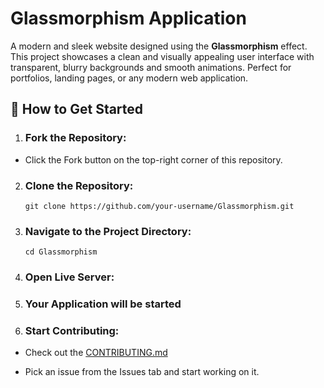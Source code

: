 # Glassmorphism Application
A modern and sleek website designed using the **Glassmorphism** effect. This project showcases a clean and visually appealing user interface with transparent, blurry backgrounds and smooth animations. Perfect for portfolios, landing pages, or any modern web application.



## 🚀 How to Get Started

1. ### Fork the Repository:

  - Click the Fork button on the top-right corner of this repository.

2. ###  Clone the Repository:

      `git clone https://github.com/your-username/Glassmorphism.git`
   

4. ### Navigate to the Project Directory:

       cd Glassmorphism

5. ### Open Live Server:

   

6. ### Your Application will be started


7. ### Start Contributing:

 - Check out the [CONTRIBUTING.md](https://github.com/programming-club-knit/Glassmorphism/blob/main/CONTRIBUTING.md)

 - Pick an issue from the Issues tab and start working on it.
